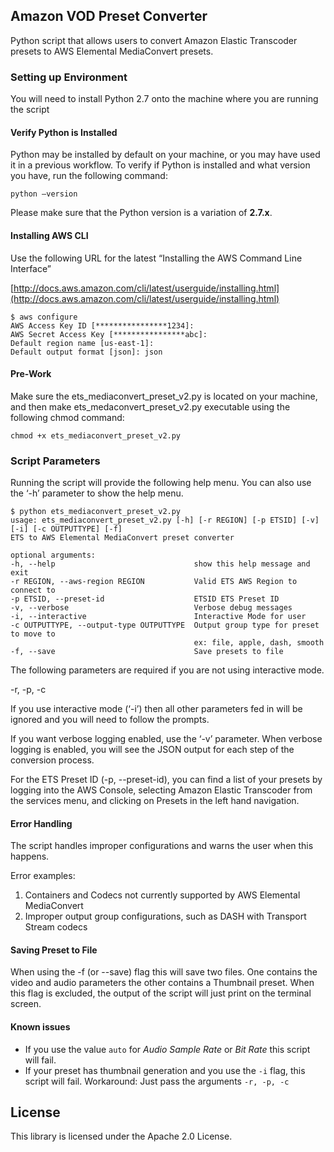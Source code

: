 ﻿
## Amazon VOD Preset Converter

Python script that allows users to convert Amazon Elastic Transcoder presets to AWS Elemental MediaConvert presets.

###  Setting up Environment 
You will need to install Python 2.7 onto the machine where you are running the script

#### Verify Python is Installed

Python may be installed by default on your machine, or you may have used it in a previous workflow.
To verify if Python is installed and what version you have, run the following command:
```
python –version
```
Please make sure that the Python version is a variation of **2.7.x**. 

#### Installing AWS CLI

Use the following URL for the latest “Installing the AWS Command Line Interface”

[http://docs.aws.amazon.com/cli/latest/userguide/installing.html](http://docs.aws.amazon.com/cli/latest/userguide/installing.html)

```
$ aws configure
AWS Access Key ID [****************1234]:
AWS Secret Access Key [****************abc]:
Default region name [us-east-1]:
Default output format [json]: json
```

#### Pre-Work

Make sure the ets_mediaconvert_preset_v2.py is located on your machine, and then make ets_medaconvert_preset_v2.py executable using the following chmod command:
```
chmod +x ets_mediaconvert_preset_v2.py
```

###  Script Parameters
Running the script will provide the following help menu. You can also use the ‘-h’ parameter to show the help menu.

```
$ python ets_mediaconvert_preset_v2.py
usage: ets_mediaconvert_preset_v2.py [-h] [-r REGION] [-p ETSID] [-v] [-i] [-c OUTPUTTYPE] [-f]
ETS to AWS Elemental MediaConvert preset converter

optional arguments:
-h, --help                               show this help message and exit
-r REGION, --aws-region REGION           Valid ETS AWS Region to connect to
-p ETSID, --preset-id                    ETSID ETS Preset ID
-v, --verbose                            Verbose debug messages
-i, --interactive                        Interactive Mode for user
-c OUTPUTTYPE, --output-type OUTPUTTYPE  Output group type for preset to move to 
                                         ex: file, apple, dash, smooth
-f, --save                               Save presets to file
```


The following parameters are required if you are not using interactive mode.

-r, -p, -c

If you use interactive mode (‘-i’) then all other parameters fed in will be ignored and you will need to follow the prompts.

If you want verbose logging enabled, use the ‘-v’ parameter. When verbose logging is enabled, you will see the JSON output for each step of the conversion process.

For the ETS Preset ID (-p, --preset-id), you can find a list of your presets by logging into the AWS Console, selecting Amazon Elastic Transcoder from the services menu, and clicking on Presets in the left hand navigation.

####  Error Handling

The script handles improper configurations and warns the user when this happens.

Error examples:

1. Containers and Codecs not currently supported by AWS Elemental MediaConvert
2. Improper output group configurations, such as DASH with Transport Stream codecs

#### Saving Preset to File

When using the -f (or --save) flag this will save two files. One contains the video and audio parameters the other contains a Thumbnail preset. When this flag is excluded, the output of the script will just print on the terminal screen.

#### Known issues

- If you use the value `auto` for *Audio Sample Rate* or *Bit Rate* this script will fail.
- If your preset has thumbnail generation and you use the `-i` flag, this script will fail. Workaround: Just pass the arguments `-r, -p, -c`

## License

This library is licensed under the Apache 2.0 License.
